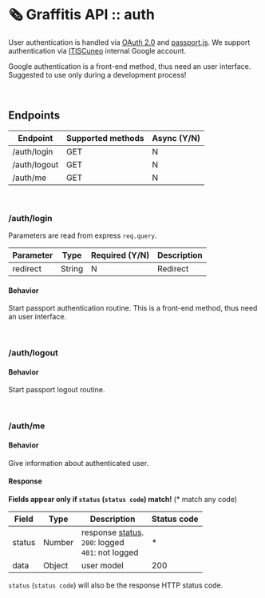 # :newspaper_roll: Graffitis API :: auth

User authentication is handled via [OAuth 2.0](https://oauth.net/2/) and [passport.js](http://www.passportjs.org/). We support authentication via [ITISCuneo](http://www.itiscuneo.gov.it/) internal Google account.

Google authentication is a front-end method, thus need an user interface. Suggested to use only during a development process!

<br>

## Endpoints

| Endpoint     | Supported methods | Async (Y/N) |
| ------------ | ----------------- | ----------- |
| /auth/login  | GET               | N           |
| /auth/logout | GET               | N           |
| /auth/me     | GET               | N           |

<br>

### /auth/login

Parameters are read from express `req.query`.

| Parameter | Type   | Required (Y/N) | Description |
| --------- | ------ | -------------- | ----------- |
| redirect  | String | N              | Redirect    |

#### Behavior

Start passport authentication routine. This is a front-end method, thus need an user interface.

<br>

### /auth/logout

#### Behavior

Start passport logout routine.

<br>

### /auth/me

#### Behavior

Give information about authenticated user.

#### Response

**Fields appear only if `status` (`status code`) match!** (\* match any code)

| Field  | Type   | Description                                                                        | Status code |
| ------ | ------ | ---------------------------------------------------------------------------------- | ----------- |
| status | Number | response [status](./index#Status_Codes).<br />`200`: logged<br />`401`: not logged | \*          |
| data   | Object | user model                                                                         | 200         |

`status` (`status code`) will also be the response HTTP status code.

